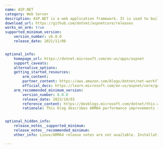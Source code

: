 ```yaml
---
name: ASP.NET 
category: Web Server
description: ASP.NET is a web application framework. It is used to build dynamic websites, web applications and web services.
download_url: https://github.com/dotnet/aspnetcore/releases
works_on_arm: true
supported_minimum_version:
    version_number: v6.0.0
    release_date: 2021/11/08


optional_info:
    homepage_url: https://dotnet.microsoft.com/en-us/apps/aspnet
    support_caveats:
    alternative_options:
    getting_started_resources:
        arm_content: 
        partner_content: https://aws.amazon.com/blogs/dotnet/net-workflows-for-arm64-with-codecatalyst-part-1/
        official_docs: https://learn.microsoft.com/en-us/aspnet/core/getting-started/?view=aspnetcore-8.0
    arm_recommended_minimum_version:
        version_number: 8.0.0
        release_date: 2023/10/03
        reference_content: https://devblogs.microsoft.com/dotnet/this-arm64-performance-in-dotnet-8/
        rationale: This blog describes ARM64 performance improvements in .NET 8.


optional_hidden_info:
    release_notes__supported_minimum: 
    release_notes__recommended_minimum:
    other_info: Linux/ARM64 release notes are not available. Installation and testing are done via the [tar archive](https://github.com/dotnet/aspnetcore/releases/tag/v6.0.0).

---
```

